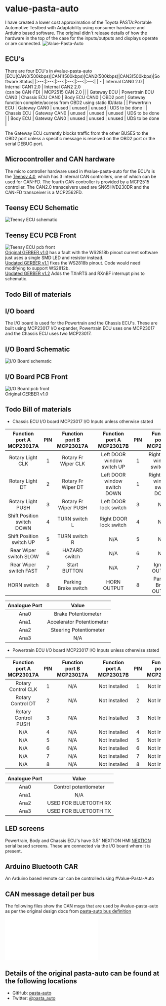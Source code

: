 # value-pasta-auto
I have created a lower cost approximation of the Toyota PASTA:Portable Automotive Testbed with Adaptability using consumer hardware and Arduino based software. The original didn't release details of how the hardware in the top of the case for the inputs/outputs and displays operate or are connected.
![Value-Pasta-Auto](/value-pasta-auto.jpg)

## ECU's
There are four ECU's in #value-pasta-auto
|ECU|CAN0(500kbps)|CAN1(500kbps)|CAN2(500kbps)|CAN3(500kbps)|Software Status|
|:---:|:---:|:---:|:---:|:---:|:---:|
| - | Internal CAN0 2.0 | Internal CAN1 2.0 | Internal CAN2 2.0<br>(can be CAN-FD) | MCP2515 CAN 2.0 ||
| Gateway ECU | Powertrain ECU CAN0 | Chassis ECU CAN0 | Body ECU CAN0 | OBD2 port | Gateway function complete/access from OBD2 using static ID/data |
| Powertrain ECU | Gateway CAN0 | unused | unused | unused | UDS to be done |
| Chassis ECU | Gateway CAN0 | unused | unused | unused | UDS to be done |
| Body ECU | Gateway CAN0 | unused | unused | unused | UDS to be done |

The Gateway ECU currently blocks traffic from the other BUSES to the OBD2 port unless a specific message is received on the OBD2 port or the serial DEBUG port.

## Microcontroller and CAN hardware
The micro controller hardware used in #value-pasta-auto for the ECU's is the [Teensy 4.0](https://www.pjrc.com/store/teensy40.html), which has 3 internal CAN controllers, one of which can be used for CAN-FD. The fourth CAN controller is provided by a MCP2515 controller. The CAN2.0 transceivers used are SN65HVD230DR and the CAN-FD transceiver is a MCP2562FD.

## Teensy ECU Schematic
![Teensy ECU schematic](/Hardware/teensy-ecu%20schematic%20v1.2.png)
## Teensy ECU PCB Front
![Teensy ECU pcb front](/Hardware/teensy-ecu%20v1.2.png)
<br>[Original GERBER v1.0](/Hardware/teensy-ECU%20GERBER%20files%20v1.0.zip) has a fault with the WS2818b pinout current software just uses a single SMD LED and resistor instead.
<br>[Updated GERBER v1.1](/Hardware/teensy-ECU%20GERBER%20files%20v1.1.zip) fixes the WS2818b pinout. Code would need modifying to support WS2812b.
<br>[Updated GERBER v1.2](/Hardware/teensy-ECU%20GERBER%20files%20v1.2.zip) Adds the TXnRTS and RXnBF interrupt pins to schematic.
## Todo Bill of materials

## I/O board
The I/O board is used for the Powertrain and the Chassis ECU's. These are built using MCP23017 I/O expander, Powertrain ECU uses one MCP23017 and the Chassis ECU uses two MCP23017.

## I/O Board Schematic
![I/O Board schematic](/Hardware/io-board%20schematic%20v1.0.png)
## I/O Board PCB Front
![I/O Board pcb front](/Hardware/io-board%20v1.0.png)
<br>[Original GERBER v1.0](/Hardware/io-board%20GERBER%20files%20v1.0.zip)
## Todo Bill of materials

* Chassis ECU I/O board
MCP23017 I/O Inputs unless otherwise stated

|Function port A MCP23017A|PIN|Function port B MCP23017A| |Function port A MCP23017B|PIN|Function port B MCP23017B|
|:---:|:---:|:---:|:---:|:---:|:---:|:---:|
| Rotary Light CLK | 1 | Rotary Fr Wiper CLK | | Left DOOR window switch UP | 1 | Right DOOR window switch UP |
| Rotary Light DT | 2 | Rotary Fr Wiper DT | | Left DOOR window switch DOWN | 1 | Right DOOR window switch DOWN |
| Rotary Light PUSH | 3 | Rotary Fr Wiper PUSH | | Left DOOR lock switch | 3 | N/A |
| Shift Position switch DOWN | 4 | TURN switch L | | Right DOOR lock switch | 4 | N/A |
| Shift Position switch UP | 5 | TURN switch R | | N/A | 5 | N/A |
| Rear Wiper switch SLOW | 6 | HAZARD switch | | N/A | 6 | N/A |
| Rear Wiper switch FAST | 7 | Start BUTTON | | N/A | 7 | Ignition OUTPUT |
| HORN switch | 8 | Parking Brake switch | | HORN OUTPUT | 8 | Parking Brake OUTPUT |

|Analogue Port|Value|
|:---:|:---:|
|Ana0|Brake Potentiometer|
|Ana1|Accelerator Potentiometer|
|Ana2|Steering Potentiometer|
|Ana3|N/A|

* Powertrain ECU I/O board
MCP23017 I/O Inputs unless otherwise stated

|Function port A MCP23017A|PIN|Function port B MCP23017A| |Function port A MCP23017B|PIN|Function port B MCP23017B|
|:---:|:---:|:---:|:---:|:---:|:---:|:---:|
| Rotary Control CLK | 1 | N/A | | Not Installed | 1 | Not Installed |
| Rotary Control DT | 2 | N/A | | Not Installed | 2 | Not Installed |
| Rotary Control PUSH | 3 | N/A | | Not Installed | 3 | Not Installed |
| N/A | 4 | N/A | | Not Installed | 4 | Not Installed |
| N/A | 5 | N/A | | Not Installed | 5 | Not Installed |
| N/A | 6 | N/A | | Not Installed | 6 | Not Installed |
| N/A | 7 | N/A | | Not Installed | 7 | Not Installed |
| N/A | 8 | N/A | | Not Installed | 8 | Not Installed |

|Analogue Port|Value|
|:---:|:---:|
|Ana0|Control potentiometer|
|Ana1|N/A|
|Ana2|USED FOR BLUETOOTH RX|
|Ana3|USED FOR BLUETOOTH TX|

## LED screens
Powertrain, Body and Chassis ECU's have 3.5" NEXTION HMI [NEXTION](https://www.itead.cc/display/nextion.html) serial based screens. These are connected via the I/O board where it is present.

## Arduino Bluetooth CAR
An Arduino based remote car can be controlled using #Value-Pasta-Auto

## CAN message detail per bus
The following files show the CAN msgs that are used by #value-pasta-auto as per the original design docs from [pasta-auto bus definition](https://github.com/pasta-auto/PASTA1.0/blob/master/doc/PASTA1.0%20CAN-ID%20List%20v1.0E.pdf)
<br>
![Can bus definitions](/canbus.md)

## Details of the original pasta-auto can be found at the following locations
- GitHub: [pasta-auto](https://github.com/pasta-auto)
- Twitter: [@pasta_auto](https://twitter.com/pasta_auto)
